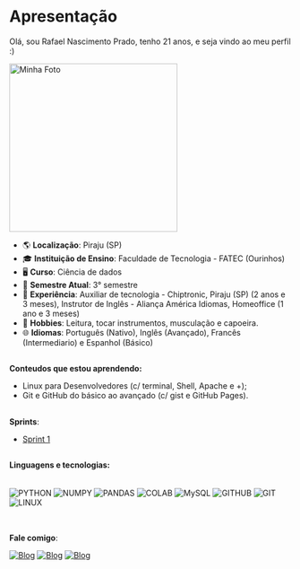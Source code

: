 # Apresentação

Olá, sou Rafael Nascimento Prado, tenho 21 anos, e seja vindo ao meu perfil :)

<img src="https://github.com/user-attachments/assets/200155ef-1ef7-4898-bdb1-32186acd9607" alt="Minha Foto" width="300"/>






- 🌎 **Localização**: Piraju (SP)
- 🎓 **Instituição de Ensino**: Faculdade de Tecnologia - FATEC (Ourinhos)
- 🖥️ **Curso**: Ciência de dados
- 📆 **Semestre Atual**: 3° semestre
- 💼 **Experiência**: Auxiliar de tecnologia - Chiptronic, Piraju (SP) (2 anos e 3 meses), Instrutor de Inglês - Aliança América Idiomas, Homeoffice (1 ano e 3 meses)
- 🎲 **Hobbies**: Leitura, tocar instrumentos, musculação e capoeira.
- 🌐 **Idiomas**: Português (Nativo), Inglês (Avançado), Francês (Intermediario) e Espanhol (Básico)

##
  
**Conteudos que estou aprendendo:**
- Linux para Desenvolvedores (c/ terminal, Shell, Apache e +);
- Git e GitHub do básico ao avançado (c/ gist e GitHub Pages).

##
**Sprints**:
- [Sprint 1](https://github.com/rafaprado013/Programa_de_Bolsas_Compass_Rafael_Prado/tree/main/Sprint%201)
##

**Linguagens e tecnologias:**
<div style='display: inline_block'><br/>
  <img align='center' alt ='PYTHON' src='https://img.shields.io/badge/python-3670A0?style=for-the-badge&logo=python&logoColor=ffdd54' />
  <img align='center' alt ='NUMPY' src='https://img.shields.io/badge/numpy-%23013243.svg?style=for-the-badge&logo=numpy&logoColor=white' />
  <img align='center' alt ='PANDAS' src='https://img.shields.io/badge/pandas-%23150458.svg?style=for-the-badge&logo=pandas&logoColor=white' />
  <img align='center' alt ='COLAB' src='https://img.shields.io/badge/Colab-F9AB00?style=for-the-badge&logo=googlecolab&color=525252' />
  <img align='center' alt ='MySQL' src='https://img.shields.io/badge/MySQL-00000F?style=for-the-badge&logo=mysql&logoColor=white' />
  <img align='center' alt ='GITHUB' src='https://img.shields.io/badge/GitHub-100000?style=for-the-badge&logo=github&logoColor=white' />
  <img align='center' alt ='GIT' src='https://img.shields.io/badge/git-%23F05033.svg?style=for-the-badge&logo=git&logoColor=white' />
  <img align='center' alt ='LINUX' src='https://img.shields.io/badge/Linux-FCC624?style=for-the-badge&logo=linux&logoColor=black' />


</div><br/>

##

**Fale comigo**:
 
  [![Blog](https://img.shields.io/badge/Instagram-E4405F?style=for-the-badge&logo=instagram&logoColor=white)](https://www.instagram.com/chorituss/)
  [![Blog](https://img.shields.io/badge/LinkedIn-0077B5?style=for-the-badge&logo=linkedin&logoColor=white)](https://www.linkedin.com/in/rafael-prado-774b891a5/)
  [![Blog](https://img.shields.io/badge/Gmail-D14836?style=for-the-badge&logo=gmail&logoColor=white)](https://rafaelnascimentoprado@gmail.com)
</div><br/>

